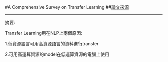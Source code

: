 #A Comprehensive Survey on Transfer Learning
##[論文來源](https://arxiv.org/abs/1911.02685)

----------
摘要:

Transfer Learning用在NLP上兩個原因:

1.低資源語言可用高資源語言的資料進行transfer

2.可用高運算資源的model在低運算資源的電腦上使用
